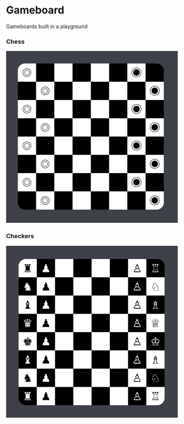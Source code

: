# Gameboard

Gameboards built in a playground

### Chess

![Chess](./images/chess.png)

### Checkers

![Checkers](./images/checkers.png)